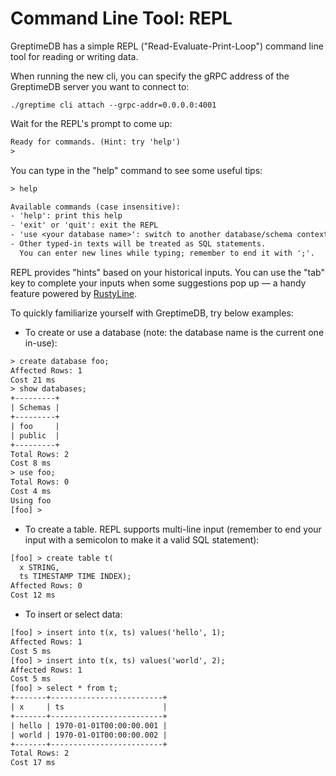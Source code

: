 # Command Line Tool: REPL

GreptimeDB has a simple REPL ("Read-Evaluate-Print-Loop") command line tool for reading or writing data.

When running the new cli, you can specify the gRPC address of the GreptimeDB server you want to connect to:

```shell
./greptime cli attach --grpc-addr=0.0.0.0:4001
```

Wait for the REPL's prompt to come up:

```txt
Ready for commands. (Hint: try 'help')
> 
```

You can type in the "help" command to see some useful tips:

```txt
> help

Available commands (case insensitive):
- 'help': print this help
- 'exit' or 'quit': exit the REPL
- 'use <your database name>': switch to another database/schema context
- Other typed-in texts will be treated as SQL statements.
  You can enter new lines while typing; remember to end it with ';'.
```

REPL provides "hints" based on your historical inputs. You can use the "tab" key to complete your inputs when some suggestions pop up — a handy feature powered by [RustyLine](https://crates.io/crates/rustyline).

To quickly familiarize yourself with GreptimeDB, try below examples:

- To create or use a database (note: the database name is the current one in-use):

```txt
> create database foo;
Affected Rows: 1
Cost 21 ms
> show databases;
+---------+
| Schemas |
+---------+
| foo     |
| public  |
+---------+
Total Rows: 2
Cost 8 ms
> use foo;
Total Rows: 0
Cost 4 ms
Using foo
[foo] >
```
- To create a table. REPL supports multi-line input (remember to end your input with a semicolon to make it a valid SQL statement):
```txt
[foo] > create table t(
  x STRING, 
  ts TIMESTAMP TIME INDEX);
Affected Rows: 0
Cost 12 ms
```
- To insert or select data:
```txt
[foo] > insert into t(x, ts) values('hello', 1);
Affected Rows: 1
Cost 5 ms
[foo] > insert into t(x, ts) values('world', 2);
Affected Rows: 1
Cost 5 ms
[foo] > select * from t;
+-------+-------------------------+
| x     | ts                      |
+-------+-------------------------+
| hello | 1970-01-01T00:00:00.001 |
| world | 1970-01-01T00:00:00.002 |
+-------+-------------------------+
Total Rows: 2
Cost 17 ms
```